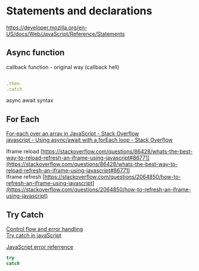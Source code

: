 # Statements and declarations

https://developer.mozilla.org/en-US/docs/Web/JavaScript/Reference/Statements

## Async function

callback function - original way (callback hell)  

```javascript
  
.then  
.catch  
```

  
async await syntax  





## For Each

[For-each over an array in JavaScript - Stack Overflow](https://stackoverflow.com/questions/9329446/for-each-over-an-array-in-javascript)  
[javascript - Using async/await with a forEach loop - Stack Overflow](https://stackoverflow.com/questions/37576685/using-async-await-with-a-foreach-loop)  
  
  
Iframe reload [https://stackoverflow.com/questions/86428/whats-the-best-way-to-reload-refresh-an-iframe-using-javascript#86771](https://stackoverflow.com/questions/86428/whats-the-best-way-to-reload-refresh-an-iframe-using-javascript#86771)  
Iframe refresh [https://stackoverflow.com/questions/2064850/how-to-refresh-an-iframe-using-javascript](https://stackoverflow.com/questions/2064850/how-to-refresh-an-iframe-using-javascript)  


## Try Catch

[Control flow and error handling](https://developer.mozilla.org/en-US/docs/Web/JavaScript/Guide/Control_flow_and_error_handling)  
[Try catch in javaScript](https://javascript.info/try-catch)  

[JavaScript error referrence](https://developer.mozilla.org/en-US/docs/Web/JavaScript/Reference/Errors)

```javascript
try  
catch  

```
